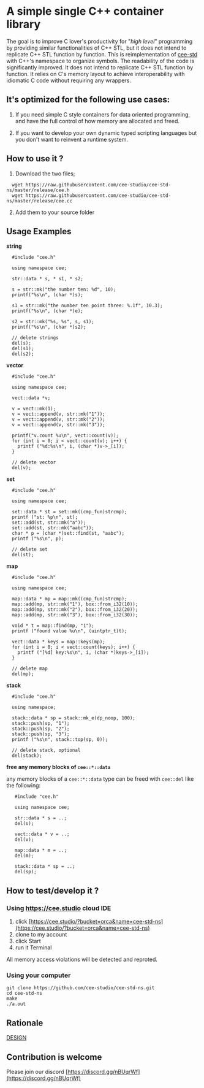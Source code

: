 # A simple single C++ container library

The goal is to improve C lover's productivity for "*high level*" programming 
by providing similar functionalities of C++ STL, but it does not intend to 
replicate C++ STL function by function.  This is reimplementation of [cee-std](https://github.com/cee-studio/cee-std) 
with C++'s namespace to organize symbols. The readability of the code is 
significantly improved. It does not intend to replicate C++ STL function by 
function.  It relies on C's memory layout to achieve interoperability with 
idiomatic C code without requiring any wrappers.



## It's optimized for the following use cases:
1. If you need simple C style containers for data oriented programming, 
   and have the full control of how memory are allocated and freed.
                                                                                
2. If you want to develop your own dynamic typed scripting languages but 
   you don't want to reinvent a runtime system. 

## How to use it ?

1. Download the two files;
```
  wget https://raw.githubusercontent.com/cee-studio/cee-std-ns/master/release/cee.h
  wget https://raw.githubusercontent.com/cee-studio/cee-std-ns/master/release/cee.cc
```
2. Add them to your source folder


## Usage Examples

**string**
```
  #include "cee.h"
 
  using namespace cee;

  str::data * s, * s1, * s2;
  
  s = str::mk("the number ten: %d", 10);
  printf("%s\n", (char *)s);
  
  s1 = str::mk("the number ten point three: %.1f", 10.3);
  printf("%s\n", (char *)e);
  
  s2 = str::mk("%s, %s", s, s1);
  printf("%s\n", (char *)s2);

  // delete strings
  del(s);
  del(s1);
  del(s2);
```

**vector**
```
  #include "cee.h"
 
  using namespace cee;

  vect::data *v;
  
  v = vect::mk(1);
  v = vect::append(v, str::mk("1"));
  v = vect::append(v, str::mk("2"));
  v = vect::append(v, str::mk("3"));
  
  printf("v.count %u\n", vect::count(v));
  for (int i = 0; i < vect::count(v); i++) {
    printf ("%d:%s\n", i, (char *)v->_[i]);
  }

  // delete vector
  del(v);
```

**set**
```
  #include "cee.h"

  using namespace cee;

  set::data * st = set::mk((cmp_fun)strcmp);
  printf ("st: %p\n", st);
  set::add(st, str::mk("a"));
  set::add(st, str::mk("aabc"));
  char * p = (char *)set::find(st, "aabc");
  printf ("%s\n", p);

  // delete set 
  del(st);
```

**map**
```
  #include "cee.h"

  using namespace cee;

  map::data * mp = map::mk((cmp_fun)strcmp);  
  map::add(mp, str::mk("1"), box::from_i32(10));
  map::add(mp, str::mk("2"), box::from_i32(20));
  map::add(mp, str::mk("3"), box::from_i32(30));
  
  void * t = map::find(mp, "1");
  printf ("found value %u\n", (uintptr_t)t);
  
  vect::data * keys = map::keys(mp);
  for (int i = 0; i < vect::count(keys); i++) {
    printf ("[%d] key:%s\n", i, (char *)keys->_[i]);
  }
 
  // delete map
  del(mp);
```

**stack**
```
  #include "cee.h"

  using namespace;

  stack::data * sp = stack::mk_e(dp_noop, 100);
  stack::push(sp, "1");
  stack::push(sp, "2");
  stack::push(sp, "3");
  printf ("%s\n", stack::top(sp, 0));

  // delete stack, optional
  del(stack);
```

**free any memory blocks of `cee::*::data`**

any memory blocks of a `cee::*::data` type can be freed with `cee::del` like the following:
```
   #include "cee.h"

   using namespace cee;

   str::data * s = ..;
   del(s);

   vect::data * v = ..;
   del(v);

   map::data * m = ..;
   del(m);

   stack::data * sp = ..;
   del(sp);
```

## How to test/develop it ?

### Using https://cee.studio cloud IDE
1. click [https://cee.studio/?bucket=orca&name=cee-std-ns](https://cee.studio/?bucket=orca&name=cee-std-ns)
2. clone to my account
3. click Start
4. run it Terminal

All memory access violations will be detected and reproted. 


### Using your computer

```
git clone https://github.com/cee-studio/cee-std-ns.git
cd cee-std-ns
make
./a.out
```

## Rationale

[DESIGN](./DESIGN.md)


## Contribution is welcome

Please join our discord [https://discord.gg/nBUqrWf](https://discord.gg/nBUqrWf)